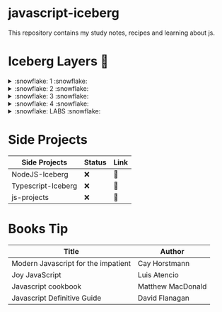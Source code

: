 # javascript-iceberg
This repository contains my study notes, recipes and learning about js.


# Iceberg Layers :large_blue_diamond:


<details>
  <summary>:snowflake: 1 :snowflake: </summary>

  | Layer  | Content | Status | Link
  | ------------- | ------------- |------------- |------------- |
  | 1  | Variable: Declaration  | :x: | :link:
  | 1  | Variable: Scope  | :x:| :link:
  | 1  | Datatype: Primitives  |:x: | :link:
  | 1  | Datatype: Objects  |:x: | :link:
  | 1  | Datatype: null and undefined  |:x: | :link:
  | 1  | Casting: Conversion vs Coercion  | :x:| :link:
  | 1  | Casting: Implicit vs Implicit Cast  | :x:| :link:
  | 1  | Operators: Math | :x:| :link:
  | 1  | Operators: Logical | :x:| :link:
  | 1  | files: csv | :x:| :link:
  | 1  | small-project: Send Email | :x:| :link:

</details>

<details>
    <summary> :snowflake: 2 :snowflake:</summary>

  | Layer  | Content | Status | Link
  | ------------- | ------------- |------------- |------------- |
  | 2  | Flow Control: If  |:x: | :link:
  | 2  | Flow Control: Exceptions   |:x: | :link:
  | 2  | Loop: For...in / of  |:x: | :link:
  | 2  | Loop: while  | :x:| :link:
  | 2  | Loop: break + Continue  |:x: | :link:
  | 2  | Objects: Deep inside objects  | :x:| :link:
  | 2  | Data Struct: Index (Array/Type Array) |:x: | :link:
  | 2  | Data Struct: Keyed (Map/Weak/Set) |:x: | :link:
  | 2  | Data Struct: Json  | :x:| :link:
  | 2  | Functions: Declaration   |:x: | :link:
  | 2  | Functions: Arguments   |:x: | :link:
  | 2  | Functions: Scope, Recursion, Closure   | :x:| :link:
  | 2  | small-project: Card Game | :x:| :link:

</details>

<details>
    <summary> :snowflake: 3 :snowflake: </summary>

  | Layer  | Content | Status | Link
  | ------------- | ------------- |------------- |------------- |
  | 3  | Modules: Import/Export   | :x:| :link:
  | 3  | Modules: Require   | :x:| :link:
  | 3  | OOP: Prototype  | :x:| :link:
  | 3  | OOP: Class  | :x:| :link:
  | 3  | OOP: Solid Concepts  | :x:| :link:
  | 3  | OOP: Design Patterns  | :x:| :link:
  | 3  | Async: Timeout and Interval   | :x:| :link:
  | 3  | Async: Callback   | :x:| :link:
  | 3  | Async: Promise   | :x:| :link:
  | 3  | Async: Async/Await   |:x: | :link:
  | 3  | Test: Jest  | :x:| :link:
  | 3  | small-project: Nothin | :x:| :link:
    
</details>

<details>
    <summary> :snowflake: 4 :snowflake: </summary>

  | Layer  | Content | Status | Link
  | ------------- | ------------- |------------- |------------- |
  | 4 | TDD: Concepts  |:x: | :link:
  | 4 | TDD: Pratical  |:x: | :link:
  | 4 | Extra: Iterator and Generator | :x:| :link:
  | 4 | Extra: Functional Style | :x:| :link:
  | 4 | Extra: Metaprogramming| :x:| :link:
  | 4 | Extra: Memory Manager (Lifecycle and Garbage Collector) | :x:| :link:
  
    
</details>

<details>
    <summary> :snowflake: LABS  :snowflake: </summary>

  | Type  | Content | Status | Link
  | ------------- | ------------- |------------- |------------- |
  | Theory Fixer | Variables  |:x: | :link:
  | Small Project | Variables  |:x: | :link:

    
</details>


# Side Projects

| Side Projects | Status | Link
| ------------- |------------- |------------- |
| NodeJS-Iceberg | :x: | :link:
| Typescript-Iceberg | :x: |  :link:
| js-projects | :x: |  :link:

# Books Tip

| Title | Author | 
| ------------- |------------- |
| Modern Javascript for the impatient | Cay Horstmann| 
| Joy JavaScript | Luis Atencio | 
| Javascript cookbook | Matthew MacDonald |  
| Javascript Definitive Guide| David Flanagan | 